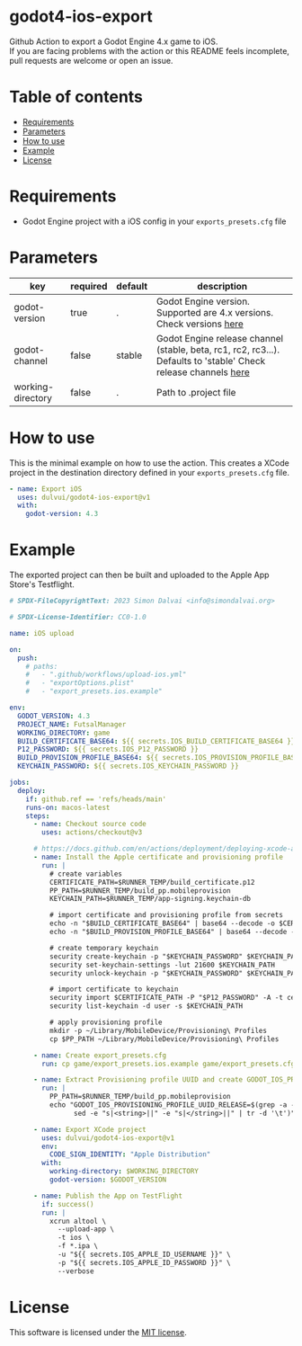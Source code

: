 # godot4-ios-export
Github Action to export a Godot Engine 4.x game to iOS.  
If you are facing problems with the action or this README feels incomplete, pull requests are welcome or open an issue.

# Table of contents
- [Requirements](#requirements)
- [Parameters](#parameters)
- [How to use](#how-to-use)
- [Example](#example)
- [License](#license)

# Requirements
 - Godot Engine project with a iOS config in your `exports_presets.cfg` file

# Parameters
| key | required | default | description |
| ----|----------|---------|-------------|
| godot-version | true | . | Godot Engine version. Supported are 4.x versions. Check versions [here](https://github.com/godotengine/godot-builds/releases) |
| godot-channel | false | stable | Godot Engine release channel (stable, beta, rc1, rc2, rc3...). Defaults to 'stable' Check release channels [here](https://github.com/godotengine/godot-builds/releases) |
| working-directory | false | . | Path to .project file |


# How to use
This is the minimal example on how to use the action.
This creates a XCode project in the destination directory defined in your `exports_presets.cfg` file.  
```yml
- name: Export iOS
  uses: dulvui/godot4-ios-export@v1
  with:
    godot-version: 4.3
```

# Example
The exported project can then be built and uploaded to the Apple App Store's Testflight.  

```yml
# SPDX-FileCopyrightText: 2023 Simon Dalvai <info@simondalvai.org>

# SPDX-License-Identifier: CC0-1.0

name: iOS upload

on:
  push:
    # paths:
    #   - ".github/workflows/upload-ios.yml"
    #   - "exportOptions.plist"
    #   - "export_presets.ios.example"

env:
  GODOT_VERSION: 4.3
  PROJECT_NAME: FutsalManager
  WORKING_DIRECTORY: game
  BUILD_CERTIFICATE_BASE64: ${{ secrets.IOS_BUILD_CERTIFICATE_BASE64 }}
  P12_PASSWORD: ${{ secrets.IOS_P12_PASSWORD }}
  BUILD_PROVISION_PROFILE_BASE64: ${{ secrets.IOS_PROVISION_PROFILE_BASE64 }}
  KEYCHAIN_PASSWORD: ${{ secrets.IOS_KEYCHAIN_PASSWORD }}

jobs:
  deploy:
    if: github.ref == 'refs/heads/main'
    runs-on: macos-latest
    steps:
      - name: Checkout source code
        uses: actions/checkout@v3

      # https://docs.github.com/en/actions/deployment/deploying-xcode-applications/installing-an-apple-certificate-on-macos-runners-for-xcode-development
      - name: Install the Apple certificate and provisioning profile
        run: |
          # create variables
          CERTIFICATE_PATH=$RUNNER_TEMP/build_certificate.p12
          PP_PATH=$RUNNER_TEMP/build_pp.mobileprovision
          KEYCHAIN_PATH=$RUNNER_TEMP/app-signing.keychain-db

          # import certificate and provisioning profile from secrets
          echo -n "$BUILD_CERTIFICATE_BASE64" | base64 --decode -o $CERTIFICATE_PATH
          echo -n "$BUILD_PROVISION_PROFILE_BASE64" | base64 --decode -o $PP_PATH

          # create temporary keychain
          security create-keychain -p "$KEYCHAIN_PASSWORD" $KEYCHAIN_PATH
          security set-keychain-settings -lut 21600 $KEYCHAIN_PATH
          security unlock-keychain -p "$KEYCHAIN_PASSWORD" $KEYCHAIN_PATH

          # import certificate to keychain
          security import $CERTIFICATE_PATH -P "$P12_PASSWORD" -A -t cert -f pkcs12 -k $KEYCHAIN_PATH
          security list-keychain -d user -s $KEYCHAIN_PATH

          # apply provisioning profile
          mkdir -p ~/Library/MobileDevice/Provisioning\ Profiles
          cp $PP_PATH ~/Library/MobileDevice/Provisioning\ Profiles

      - name: Create export_presets.cfg
        run: cp game/export_presets.ios.example game/export_presets.cfg

      - name: Extract Provisioning profile UUID and create GODOT_IOS_PROVISIONING_PROFILE_UUID_RELEASE env variable
        run: |
          PP_PATH=$RUNNER_TEMP/build_pp.mobileprovision
          echo "GODOT_IOS_PROVISIONING_PROFILE_UUID_RELEASE=$(grep -a -A 1 'UUID' $PP_PATH | grep string | \
                sed -e "s|<string>||" -e "s|</string>||" | tr -d '\t')" >> $GITHUB_ENV

      - name: Export XCode project
        uses: dulvui/godot4-ios-export@v1
        env:
          CODE_SIGN_IDENTITY: "Apple Distribution"
        with:
          working-directory: $WORKING_DIRECTORY
          godot-version: $GODOT_VERSION

      - name: Publish the App on TestFlight
        if: success()
        run: |
          xcrun altool \
            --upload-app \
            -t ios \
            -f *.ipa \
            -u "${{ secrets.IOS_APPLE_ID_USERNAME }}" \
            -p "${{ secrets.IOS_APPLE_ID_PASSWORD }}" \
            --verbose
```

# License
This software is licensed under the [MIT license](LICENSE).
